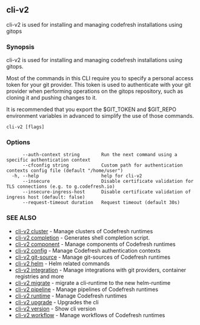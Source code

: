 ## cli-v2

cli-v2 is used for installing and managing codefresh installations using gitops

### Synopsis

cli-v2 is used for installing and managing codefresh installations using gitops.
        
Most of the commands in this CLI require you to specify a personal access token
for your git provider. This token is used to authenticate with your git provider
when performing operations on the gitops repository, such as cloning it and
pushing changes to it.

It is recommended that you export the $GIT_TOKEN and $GIT_REPO environment
variables in advanced to simplify the use of those commands.


```
cli-v2 [flags]
```

### Options

```
      --auth-context string        Run the next command using a specific authentication context
      --cfconfig string            Custom path for authentication contexts config file (default "/home/user")
  -h, --help                       help for cli-v2
      --insecure                   Disable certificate validation for TLS connections (e.g. to g.codefresh.io)
      --insecure-ingress-host      Disable certificate validation of ingress host (default: false)
      --request-timeout duration   Request timeout (default 30s)
```

### SEE ALSO

* [cli-v2 cluster](cli-v2_cluster.md)	 - Manage clusters of Codefresh runtimes
* [cli-v2 completion](cli-v2_completion.md)	 - Generates shell completion script.
* [cli-v2 component](cli-v2_component.md)	 - Manage components of Codefresh runtimes
* [cli-v2 config](cli-v2_config.md)	 - Manage Codefresh authentication contexts
* [cli-v2 git-source](cli-v2_git-source.md)	 - Manage git-sources of Codefresh runtimes
* [cli-v2 helm](cli-v2_helm.md)	 - Helm related commands
* [cli-v2 integration](cli-v2_integration.md)	 - Manage integrations with git providers, container registries and more
* [cli-v2 migrate](cli-v2_migrate.md)	 - migrate a cli-runtime to the new helm-runtime
* [cli-v2 pipeline](cli-v2_pipeline.md)	 - Manage pipelines of Codefresh runtimes
* [cli-v2 runtime](cli-v2_runtime.md)	 - Manage Codefresh runtimes
* [cli-v2 upgrade](cli-v2_upgrade.md)	 - Upgrades the cli
* [cli-v2 version](cli-v2_version.md)	 - Show cli version
* [cli-v2 workflow](cli-v2_workflow.md)	 - Manage workflows of Codefresh runtimes

